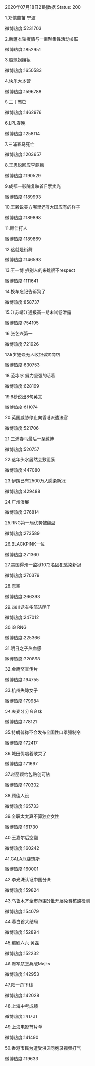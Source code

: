 2020年07月18日21时数据
Status: 200

1.郑恺苗苗 宁波

微博热度:5231703

2.新疆本轮疫情与一起聚集性活动关联

微博热度:1852951

3.超飒姐姐妆

微博热度:1650583

4.快乐大本营

微博热度:1596788

5.三十而已

微博热度:1462976

6.LPL春晚

微博热度:1258114

7.三浦春马死亡

微博热度:1203657

8.王思聪回应李麒麟

微博热度:1190529

9.成都一影院复映首日票卖光

微博热度:1189993

10.王毅说美方哪里还有大国应有的样子

微博热度:1189898

11.顾佳打人

微博热度:1189869

12.这就是街舞

微博热度:1146593

13.王一博 扒别人的来跳很不respect

微博热度:1111641

14.换车忘记告诉狗了

微博热度:858737

15.江苏靖江通报高一期末试卷泄露

微博热度:754195

16.张艺兴第一

微博热度:721926

17.5岁娃设无人收银诚实商店

微博热度:630753

18.范冰冰 努力坚强的活着

微博热度:628169

19.6秒说出8句英文

微博热度:611074

20.英国威胁停止向香港派遣法官

微博热度:521706

21.三浦春马最后一条微博

微博热度:520757

22.这年头水居然会敷面膜

微博热度:447080

23.伊朗已有2500万人感染新冠

微博热度:429488

24.广州漫展

微博热度:376814

25.RNG第一局优势被翻盘

微博热度:273589

26.BLACKPINK一位

微博热度:271360

27.美国得州一监狱1072名囚犯感染新冠

微博热度:270379

28.恋空

微博热度:266393

29.四川话有多简洁明了

微博热度:247012

30.iG RNG

微博热度:225366

31.明日之子热血感

微博热度:220868

32.金鹰奖宣传片

微博热度:194755

33.杭州失踪女子

微博热度:179984

34.夫妻分分合合床

微博热度:178121

35.特朗普称不会发布全国性口罩强制令

微博热度:172417

36.城田优唱着歌哭了

微博热度:171667

37.赵丽颖给包贴创可贴

微博热度:170302

38.顾佳人设

微博热度:165733

39.全职太太算不算独立女性

微博热度:161730

40.王嘉尔后空翻

微博热度:160242

41.GALA厄斐琉斯

微博热度:160001

42.李光洙认证中国分洙

微博热度:159824

43.乌鲁木齐全市范围分批开展免费核酸检测

微博热度:154079

44.暮白首大结局

微博热度:152894

45.编剧六六 黄磊

微博热度:152232

46.海军航空兵版Mojito

微博热度:142953

47.陆一舟下线

微博热度:142028

48.上海中考成绩

微博热度:141701

49.上海电影节片单

微博热度:141490

50.香港市民为遭受洪灾同胞录视频打气

微博热度:119633

